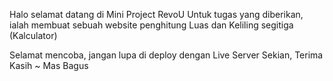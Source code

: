 Halo selamat datang di Mini Project RevoU 
Untuk tugas yang diberikan, ialah membuat sebuah website penghitung Luas dan Keliling segitiga (Kalculator)

Selamat mencoba, jangan lupa di deploy dengan Live Server
Sekian, Terima Kasih
~ Mas Bagus
